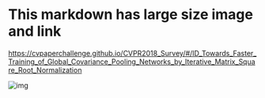 # This markdown has large size image and link

https://cvpaperchallenge.github.io/CVPR2018_Survey/#/ID_Towards_Faster_Training_of_Global_Covariance_Pooling_Networks_by_Iterative_Matrix_Square_Root_Normalization

![img](https://user-images.githubusercontent.com/24998666/81841036-c87bce00-9584-11ea-9d8a-e53689f0de7b.png)